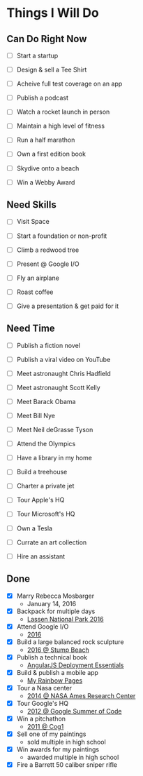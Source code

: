 # Things I Will Do


## Can Do Right Now

- [ ] Start a startup
- [ ] Design & sell a Tee Shirt
- [ ] Acheive full test coverage on an app
- [ ] Publish a podcast
- [ ] Watch a rocket launch in person
- [ ] Maintain a high level of fitness
- [ ] Run a half marathon
- [ ] Own a first edition book
- [ ] Skydive onto a beach
- [ ] Win a Webby Award


## Need Skills

- [ ] Visit Space
- [ ] Start a foundation or non-profit
- [ ] Climb a redwood tree
- [ ] Present @ Google I/O
- [ ] Fly an airplane
- [ ] Roast coffee
- [ ] Give a presentation & get paid for it


## Need Time

- [ ] Publish a fiction novel
- [ ] Publish a viral video on YouTube
- [ ] Meet astronaught Chris Hadfield
- [ ] Meet astronaught Scott Kelly
- [ ] Meet Barack Obama
- [ ] Meet Bill Nye
- [ ] Meet Neil deGrasse Tyson
- [ ] Attend the Olympics
- [ ] Have a library in my home
- [ ] Build a treehouse
- [ ] Charter a private jet
- [ ] Tour Apple's HQ
- [ ] Tour Microsoft's HQ
- [ ] Own a Tesla
- [ ] Currate an art collection
- [ ] Hire an assistant



## Done

- [x] Marry Rebecca Mosbarger
  - January 14, 2016
- [X] Backpack for multiple days
  - [Lassen National Park 2016](https://goo.gl/photos/GDx3kFDZ91A3an7a9)
- [X] Attend Google I/O
  - [2016](https://events.google.com/io2016/)
- [X] Build a large balanced rock sculpture
  - [2016 @ Stump Beach](https://goo.gl/photos/MW162iSPXwN3tD4K8)
- [X] Publish a technical book
  - [AngularJS Deployment Essentials](https://www.packtpub.com/web-development/angularjs-deployment-essentials)
- [X] Build & publish a mobile app
  - [My Rainbow Pages](https://play.google.com/store/apps/details?id=com.ionicframework.rainbowpages177570&hl=en)
- [X] Tour a Nasa center
  - [2014 @ NASA Ames Research Center](https://goo.gl/photos/FJdj2Giny4JUTemY9)
- [X] Tour Google's HQ
  - [2012 @ Google Summer of Code](https://goo.gl/photos/r39H8Cd8ahiVkHAs9)
- [X] Win a pitchathon
  - [2011 @ Cog1](http://cog1.com/)
- [X] Sell one of my paintings
  - sold multiple in high school
- [X] Win awards for my paintings
  - awarded multiple in high school
- [X] Fire a Barrett 50 caliber sniper rifle
